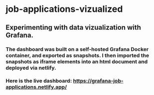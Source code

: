 # job-applications-vizualized

## Experimenting with data vizualization with Grafana.

### The dashboard was built on a self-hosted Grafana Docker container, and exported as snapshots. I then imported the snapshots as iframe elements into an html document and deployed via netlify.

### Here is the live dashboard: https://grafana-job-applications.netlify.app/
